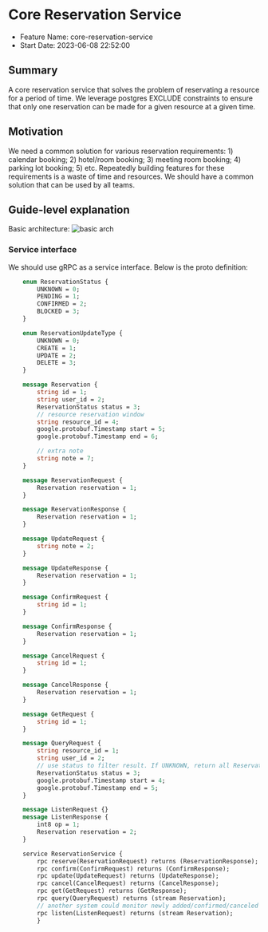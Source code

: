 # Core Reservation Service

- Feature Name: core-reservation-service
- Start Date: 2023-06-08 22:52:00

## Summary

A core reservation service that solves the problem of reservating a resource for
a period of time. We leverage postgres EXCLUDE constraints to ensure that only
one reservation can be made for a given resource at a given time.

## Motivation

We need a common solution for various reservation requirements: 1) calendar
booking; 2) hotel/room booking; 3) meeting room booking; 4) parking lot
booking; 5) etc. Repeatedly building features for these requirements is a waste
of time and resources. We should have a common solution that can be used by all
teams.

## Guide-level explanation

Basic architecture: ![basic arch](images/arch1.jpg)

### Service interface

We should use gRPC as a service interface. Below is the proto definition:

```proto
    enum ReservationStatus {
        UNKNOWN = 0;
        PENDING = 1;
        CONFIRMED = 2;
        BLOCKED = 3;
    }

    enum ReservationUpdateType {
        UNKNOWN = 0;
        CREATE = 1;
        UPDATE = 2;
        DELETE = 3;
    }

    message Reservation {
        string id = 1;
        string user_id = 2;
        ReservationStatus status = 3;
        // resource reservation window
        string resource_id = 4;
        google.protobuf.Timestamp start = 5;
        google.protobuf.Timestamp end = 6;

        // extra note
        string note = 7;
    }

    message ReservationRequest {
        Reservation reservation = 1;
    }

    message ReservationResponse {
        Reservation reservation = 1;
    }

    message UpdateRequest {
        string note = 2;
    }

    message UpdateResponse {
        Reservation reservation = 1;
    }

    message ConfirmRequest {
        string id = 1;
    }

    message ConfirmResponse {
        Reservation reservation = 1;
    }

    message CancelRequest {
        string id = 1;
    }

    message CancelResponse {
        Reservation reservation = 1;
    }

    message GetRequest {
        string id = 1;
    }

    message QueryRequest {
        string resource_id = 1;
        string user_id = 2;
        // use status to filter result. If UNKNOWN, return all Reservation
        ReservationStatus status = 3;
        google.protobuf.Timestamp start = 4;
        google.protobuf.Timestamp end = 5;
    }

    message ListenRequest {}
    message ListenResponse {
        int8 op = 1;
        Reservation reservation = 2;
    }

    service ReservationService {
        rpc reserve(ReservationRequest) returns (ReservationResponse);
        rpc confirm(ConfirmRequest) returns (ConfirmResponse);
        rpc update(UpdateRequest) returns (UpdateResponse);
        rpc cancel(CancelRequest) returns (CancelResponse);
        rpc get(GetRequest) returns (GetResponse);
        rpc query(QueryRequest) returns (stream Reservation);
        // another system could monitor newly added/confirmed/canceled reservations
        rpc listen(ListenRequest) returns (stream Reservation);
        }
```
